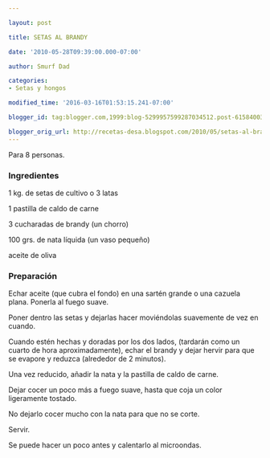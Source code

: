 ```yaml
---

layout: post

title: SETAS AL BRANDY

date: '2010-05-28T09:39:00.000-07:00'

author: Smurf Dad

categories:
- Setas y hongos

modified_time: '2016-03-16T01:53:15.241-07:00'

blogger_id: tag:blogger.com,1999:blog-5299957599287034512.post-6158400332385928790

blogger_orig_url: http://recetas-desa.blogspot.com/2010/05/setas-al-brandy.html
---
```


Para 8 personas.

<h3>Ingredientes</h3>

1 kg. de setas de cultivo o 3 latas

1 pastilla de caldo de carne

3 cucharadas de brandy (un chorro)

100 grs. de nata líquida (un vaso pequeño)

aceite de oliva

<h3>Preparación</h3>

Echar aceite (que cubra el fondo) en una sartén grande o una cazuela plana. Ponerla al fuego suave.

Poner dentro las setas y dejarlas hacer moviéndolas suavemente de vez en cuando.

Cuando estén hechas y doradas por los dos lados, (tardarán como un cuarto de hora aproximadamente), echar el brandy y dejar hervir para que se evapore y reduzca (alrededor de 2 minutos).

Una vez reducido, añadir la nata y la pastilla de caldo de carne.

Dejar cocer un poco más a fuego suave, hasta que coja un color ligeramente tostado.

No dejarlo cocer mucho con la nata para que no se corte.

Servir.

Se puede hacer un poco antes y calentarlo al microondas.